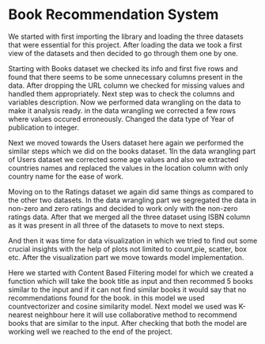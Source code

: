 
# Book Recommendation System



We started with first importing the library and loading the three datasets that were essential for this project. After loading the data we took a first view of the datasets and then decided to go through them one by one.

Starting with Books dataset we checked its info and first five rows and found that there seems to be some unnecessary columns present in the data. After dropping the URL column we checked for missing values and handled them appropriately. Next step was to check the columns and variables description. Now we performed data wrangling on the data to make it analysis ready. in the data wrangling we corrected a few rows where values occured erroneously. Changed the data type of Year of publication to integer.

Next we moved towards the Users dataset here again we performed the similar steps which we did on the books dataset. 1In the data wrangling part of Users dataset we corrected some age values and also we extracted countries names and replaced the values in the location column with only country name for the ease of work.

Moving on to the Ratings dataset we again did same things as compared to the other two datasets. In the data wrangling part we segregated the data in non-zero and zero ratings and decided to work only with the non-zero ratings data. After that we merged all the three dataset using ISBN column as it was present in all three of the datasets to move to next steps.

And then it was time for data visualization in which we tried to find out some crucial insights with the help of plots not limited to count,pie, scatter, box etc. After the visualization part we move towards model implementation.

Here we started with Content Based Filtering model for which we created a function which will take the book title as input and then recommed 5 books similar to the input and if it can not find similar books it would say that no recommendations found for the book. in this model we used countvectorizer and cosine similarity model. Next model we used was K-nearest neighbour here it will use collaborative method to recommend books that are similar to the input. After checking that both the model are working well we reached to the end of the project.




